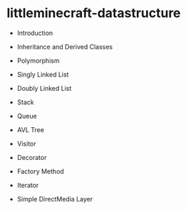 # littleminecraft-datastructure

- Introduction

- Inheritance and Derived Classes

- Polymorphism

- Singly Linked List

- Doubly Linked List

- Stack

- Queue

- AVL Tree

- Visitor

- Decorator

- Factory Method

- Iterator

- Simple DirectMedia Layer
